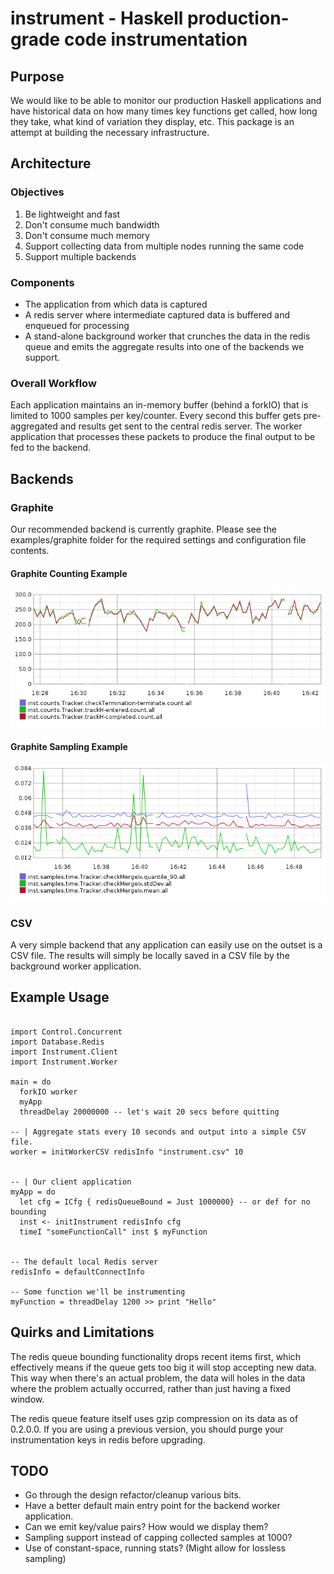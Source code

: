 # instrument - Haskell production-grade code instrumentation


## Purpose

We would like to be able to monitor our production Haskell
applications and have historical data on how many times key functions
get called, how long they take, what kind of variation they display,
etc. This package is an attempt at building the necessary
infrastructure.


## Architecture

### Objectives

1. Be lightweight and fast
1. Don't consume much bandwidth
1. Don't consume much memory
1. Support collecting data from multiple nodes running the same code
1. Support multiple backends

### Components

* The application from which data is captured
* A redis server where intermediate captured data is buffered and
  enqueued for processing
* A stand-alone background worker that crunches the data in the redis
  queue and emits the aggregate results into one of the backends we
  support.

### Overall Workflow

Each application maintains an in-memory buffer (behind a forkIO) that
is limited to 1000 samples per key/counter. Every second this buffer
gets pre-aggregated and results get sent to the central redis server.
The worker application that processes these packets to produce the
final output to be fed to the backend.

## Backends

### Graphite

Our recommended backend is currently graphite. Please see the
examples/graphite folder for the required settings and configuration
file contents.

#### Graphite Counting Example

![instrument Graphite Counting Example](examples/graphite/counting-output.png
 "Example Counting Output")


#### Graphite Sampling Example

![instrument Graphite Sampling Example](examples/graphite/sampling-output.png
 "Example Sampling Output")


### CSV

A very simple backend that any application can easily use on the
outset is a CSV file. The results will simply be locally saved in a
CSV file by the background worker application.


## Example Usage

~~~~~~ {haskell}

import Control.Concurrent
import Database.Redis
import Instrument.Client
import Instrument.Worker

main = do
  forkIO worker
  myApp
  threadDelay 20000000 -- let's wait 20 secs before quitting

-- | Aggregate stats every 10 seconds and output into a simple CSV file.
worker = initWorkerCSV redisInfo "instrument.csv" 10


-- | Our client application
myApp = do
  let cfg = ICfg { redisQueueBound = Just 1000000} -- or def for no bounding
  inst <- initInstrument redisInfo cfg
  timeI "someFunctionCall" inst $ myFunction


-- The default local Redis server
redisInfo = defaultConnectInfo

-- Some function we'll be instrumenting
myFunction = threadDelay 1200 >> print "Hello"

~~~~~~

## Quirks and Limitations

The redis queue bounding functionality drops recent items first, which
effectively means if the queue gets too big it will stop accepting new
data. This way when there's an actual problem, the data will holes in
the data where the problem actually occurred, rather than just having
a fixed window.

The redis queue feature itself uses gzip compression on its data as of
0.2.0.0. If you are using a previous version, you should purge your
instrumentation keys in redis before upgrading.

## TODO

* Go through the design refactor/cleanup various bits.
* Have a better default main entry point for the backend worker
  application.
* Can we emit key/value pairs? How would we display them?
* Sampling support instead of capping collected samples at 1000?
* Use of constant-space, running stats? (Might allow for lossless sampling)
